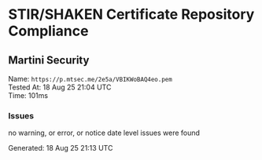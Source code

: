 # STIR/SHAKEN Certificate Repository Compliance

## Martini Security

Name: `https://p.mtsec.me/2e5a/VBIKWoBAQ4eo.pem`\
Tested At: 18 Aug 25 21:04 UTC\
Time: 101ms

### Issues

no warning, or error, or notice date level issues were found

Generated: 18 Aug 25 21:13 UTC